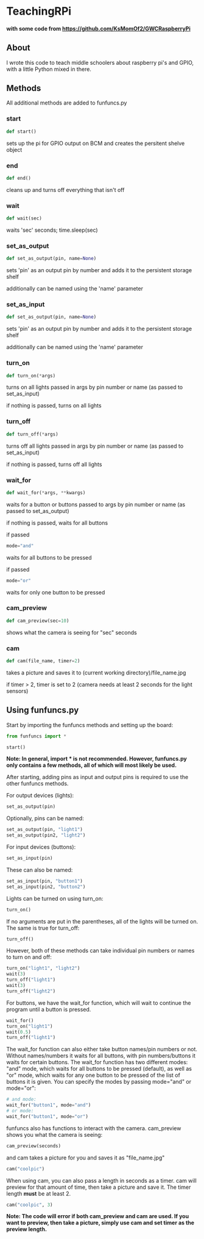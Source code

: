 # TeachingRPi
#### with some code from https://github.com/KsMomOf2/GWCRaspberryPi

## About
I wrote this code to teach middle schoolers about raspberry pi's and GPIO, with a little Python mixed in there.

## Methods
All additional methods are added to funfuncs.py

### start
```python
def start()
```
sets up the pi for GPIO output on BCM and creates the persitent shelve object

### end
```python
def end()
```
cleans up and turns off everything that isn't off

### wait
```python
def wait(sec)
```
waits 'sec' seconds; time.sleep(sec)

### set_as_output
```python
def set_as_output(pin, name=None)
```
sets 'pin' as an output pin by number and adds it to the persistent storage shelf

additionally can be named using the 'name' parameter 

### set_as_input
```python
def set_as_output(pin, name=None)
```
sets 'pin' as an output pin by number and adds it to the persistent storage shelf

additionally can be named using the 'name' parameter 

### turn_on
```python
def turn_on(*args)
```
turns on all lights passed in args by pin number or name (as passed to set_as_input)

if nothing is passed, turns on all lights

### turn_off
```python
def turn_off(*args)
```
turns off all lights passed in args by pin number or name (as passed to set_as_input)

if nothing is passed, turns off all lights

### wait_for
```python
def wait_for(*args, **kwargs)
```
waits for a button or buttons passed to args by pin number or name (as passed to set_as_output)

if nothing is passed, waits for all buttons

if passed 
```python 
mode="and"
``` 
waits for all buttons to be pressed

if passed 

```python 
mode="or"
``` 
waits for only one button to be pressed

### cam_preview
```python
def cam_preview(sec=10)
```
shows what the camera is seeing for "sec" seconds

### cam
```python
def cam(file_name, timer=2)
```
takes a picture and saves it to (current working directory)/file_name.jpg

if timer > 2, timer is set to 2 (camera needs at least 2 seconds for the light sensors)

## Using funfuncs.py
Start by importing the funfuncs methods and setting up the board:
```python
from funfuncs import *

start()
```
**Note: In general, import * is not recommended. However, funfuncs.py only contains a few methods, all of which will most likely be used.**

After starting, adding pins as input and output pins is required to use the other funfuncs methods.

For output devices (lights):
```python
set_as_output(pin)
```
Optionally, pins can be named:
```python
set_as_output(pin, "light1")
set_as_output(pin2, "light2")
```
For input devices (buttons):
```python
set_as_input(pin)
```
These can also be named:
```python
set_as_input(pin, "button1")
set_as_input(pin2, "button2")
```
Lights can be turned on using turn_on:
```python
turn_on()
```
If no arguments are put in the parentheses, all of the lights will be turned on. The same is true for turn_off:
```python
turn_off()
```
However, both of these methods can take individual pin numbers or names to turn on and off:
```python
turn_on("light1", "light2")
wait(3)
turn_off("light1")
wait(3)
turn_off("light2")
```
For buttons, we have the wait_for function, which will wait to continue the program until a button is pressed.
```python
wait_for()
turn_on("light1")
wait(0.5)
turn_off("light1")
```
The wait_for function can also either take button names/pin numbers or not. Without names/numbers it waits for all buttons, with pin numbers/buttons it waits for certain buttons. The wait_for function has two different modes: "and" mode, which waits for all buttons to be pressed (default), as well as "or" mode, which waits for any one button to be pressed of the list of buttons it is given. You can specify the modes by passing mode="and" or mode="or":
```python
# and mode:
wait_for("button1", mode="and")
# or mode:
wait_for("button1", mode="or")
```
funfuncs also has functions to interact with the camera. cam_preview shows you what the camera is seeing:
```python
cam_preview(seconds)
```
and cam takes a picture for you and saves it as "file_name.jpg"
```python
cam("coolpic")
```
When using cam, you can also pass a length in seconds as a timer. cam will preview for that amount of time, then take a picture and save it. The timer length **must** be at least 2.
```python
cam("coolpic", 3)
```
**Note: The code will error if both cam_preview and cam are used. If you want to preview, then take a picture, simply use cam and set timer as the preview length.**